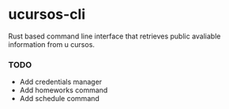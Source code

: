 # ucursos-cli
Rust based command line interface that retrieves public avaliable information from u cursos.

### TODO
- Add credentials manager
- Add homeworks command
- Add schedule command
